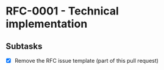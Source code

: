 <!--
Copyright (c) The OpenTofu Authors
SPDX-License-Identifier: MPL-2.0
-->

# RFC-0001 - Technical implementation

## Subtasks

- [X] Remove the RFC issue template (part of this pull request)
 